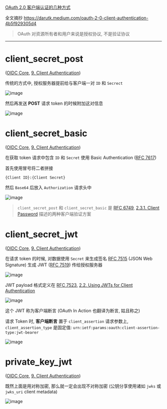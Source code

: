 [OAuth 2.0 客户端认证的几种方式](https://github.com/bxb100/blog/issues/23)

全文摘抄 https://darutk.medium.com/oauth-2-0-client-authentication-4b5f929305d4

> OAuth 对资源所有者和用户来说是授权协议, 不是验证协议

---

# client_secret_post

([OIDC Core](https://openid.net/specs/openid-connect-core-1_0.html), [9. Client Authentication](https://openid.net/specs/openid-connect-core-1_0.html#ClientAuthentication))

传统的方式中, 授权服务器提前给与客户端一对 `ID` 和 `Secrect`

![image](https://user-images.githubusercontent.com/20685961/187720742-9dfc502f-6740-4da1-b8f9-d03b9de68902.png)

然后再发送 **POST** 请求 token 的时候附加这对信息

![image](https://user-images.githubusercontent.com/20685961/187721042-1763b2ce-f8e9-4bc9-9660-982236605b04.png)

# client_secret_basic

([OIDC Core](https://openid.net/specs/openid-connect-core-1_0.html), [9. Client Authentication](https://openid.net/specs/openid-connect-core-1_0.html#ClientAuthentication))

在获取 token 请求中包含 `ID` 和 `Secret` 使用 Basic Authentication ([RFC 7617](https://tools.ietf.org/html/rfc7617))

首先使用冒号将二者拼接

```
{Client ID}:{Client Secret}
```

然后 `Base64` 后放入 `Authorization` 请求头中

![image](https://user-images.githubusercontent.com/20685961/187723378-28acd3ac-c411-4919-8117-4c1b721f460f.png)

> `client_secret_post` 和 `client_secret_basic` 是 [RFC 6749](https://tools.ietf.org/html/rfc6749), [2.3.1. Client Password](https://tools.ietf.org/html/rfc6749#section-2.3.1) 描述的两种客户端验证方案

# client_secret_jwt

([OIDC Core](https://openid.net/specs/openid-connect-core-1_0.html), [9. Client Authentication](https://openid.net/specs/openid-connect-core-1_0.html#ClientAuthentication))

在请求 token 的时候, 对数据使用 `Secret` 来生成签名 [RFC 7515](https://tools.ietf.org/html/rfc7515) (JSON Web Signature) 生成 JWT ([RFC 7519](https://tools.ietf.org/html/rfc7519)) 传给授权服务器

![image](https://user-images.githubusercontent.com/20685961/187724256-735fab63-644b-4749-9e7d-b4c30888518f.png)

JWT payload 格式定义在 [RFC 7523](https://tools.ietf.org/html/rfc7523), [2.2. Using JWTs for Client Authentication](https://tools.ietf.org/html/rfc7523#section-2.2)

![image](https://user-images.githubusercontent.com/20685961/187724284-19a1f92e-c5cd-4cff-bdce-bd805984c122.png)

这个 JWT 称为客户端断言 (OAuth In Action 也翻译为断言, 姑且称之)

请求 Token 时, **客户端断言** 置于 `client_assertion` 请求参数上, `client_assertion_type` 是固定值: `urn:ietf:params:oauth:client-assertion-type:jwt-bearer`

![image](https://user-images.githubusercontent.com/20685961/187724309-52b3ece2-2edc-435a-a4bb-801d91633b4f.png)

# private_key_jwt

([OIDC Core](https://openid.net/specs/openid-connect-core-1_0.html), [9. Client Authentication](https://openid.net/specs/openid-connect-core-1_0.html#ClientAuthentication))

既然上面是用对称加密, 那么就一定会出现不对称加密 (公钥分享使用诸如 `jwks` 或 `jwks_uri` client metadata)

![image](https://user-images.githubusercontent.com/20685961/187727532-611eb102-69e6-41d7-b6aa-6701bfc9a635.png)
